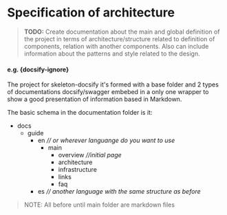 # Specification of architecture

> **TODO:**  Create documentation about the main and global definition of the project in terms of 
> architecture/structure related to definition of components, relation with another components. Also 
> can include information about the patterns and style related to the design.

#### e.g. {docsify-ignore}

The project for skeleton-docsify it's formed with a base folder and 2 types of documentations docsify/swagger embebed in a only one wrapper to show a good 
presentation of information based in Markdown.

The basic schema in the documentation folder is it:

- docs
  - guide
    - en _// or wherever languange do you want to use_
      - main
        - overview _//initial page_
        - architecture
        - infrastructure
        - links
        - faq
    - es _// another language with the same structure as before_

> NOTE: All before until main folder are markdown files 
